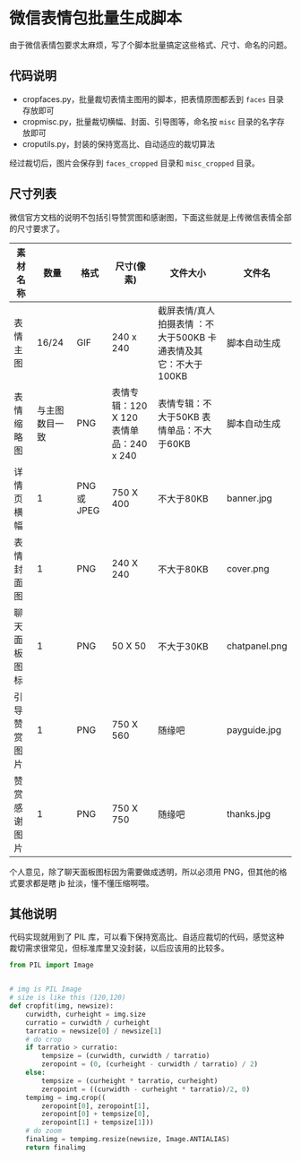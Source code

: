 # 微信表情包批量生成脚本

由于微信表情包要求太麻烦，写了个脚本批量搞定这些格式、尺寸、命名的问题。

## 代码说明

- cropfaces.py，批量裁切表情主图用的脚本，把表情原图都丢到 `faces` 目录存放即可
- cropmisc.py，批量裁切横幅、封面、引导图等，命名按 `misc` 目录的名字存放即可
- croputils.py，封装的保持宽高比、自动适应的裁切算法

经过裁切后，图片会保存到 `faces_cropped` 目录和 `misc_cropped` 目录。

## 尺寸列表

微信官方文档的说明不包括引导赞赏图和感谢图，下面这些就是上传微信表情全部的尺寸要求了。

| 素材名称     | 数量           | 格式      | 尺寸(像素)                              | 文件大小                                                     | 文件名        |
| ------------ | -------------- | --------- | --------------------------------------- | ------------------------------------------------------------ | ------------- |
| 表情主图     | 16/24          | GIF       | 240 x 240                               | 截屏表情/真人拍摄表情 ：不大于500KB 卡通表情及其它：不大于100KB | 脚本自动生成  |
| 表情缩略图   | 与主图数目一致 | PNG       | 表情专辑：120 X 120 表情单品：240 x 240 | 表情专辑：不大于50KB 表情单品：不大于60KB                    | 脚本自动生成  |
| 详情页横幅   | 1              | PNG或JPEG | 750 X 400                               | 不大于80KB                                                   | banner.jpg    |
| 表情封面图   | 1              | PNG       | 240 X 240                               | 不大于80KB                                                   | cover.png     |
| 聊天面板图标 | 1              | PNG       | 50 X 50                                 | 不大于30KB                                                   | chatpanel.png |
| 引导赞赏图片 | 1              | PNG       | 750 X 560                               | 随缘吧                                                       | payguide.jpg  |
| 赞赏感谢图片 | 1              | PNG       | 750 X 750                               | 随缘吧                                                       | thanks.jpg    |

个人意见，除了聊天面板图标因为需要做成透明，所以必须用 PNG，但其他的格式要求都是瞎 jb 扯淡，懂不懂压缩啊喂。

## 其他说明

代码实现就用到了 PIL 库，可以看下保持宽高比、自适应裁切的代码，感觉这种裁切需求很常见，但标准库里又没封装，以后应该用的比较多。

```python
from PIL import Image


# img is PIL Image
# size is like this (120,120)
def cropfit(img, newsize):
    curwidth, curheight = img.size
    curratio = curwidth / curheight
    tarratio = newsize[0] / newsize[1]
    # do crop
    if tarratio > curratio:
        tempsize = (curwidth, curwidth / tarratio)
        zeropoint = (0, (curheight - curwidth / tarratio) / 2)
    else:
        tempsize = (curheight * tarratio, curheight)
        zeropoint = ((curwidth - curheight * tarratio)/2, 0)
    tempimg = img.crop((
        zeropoint[0], zeropoint[1],
        zeropoint[0] + tempsize[0],
        zeropoint[1] + tempsize[1]))
    # do zoom
    finalimg = tempimg.resize(newsize, Image.ANTIALIAS)
    return finalimg

```

